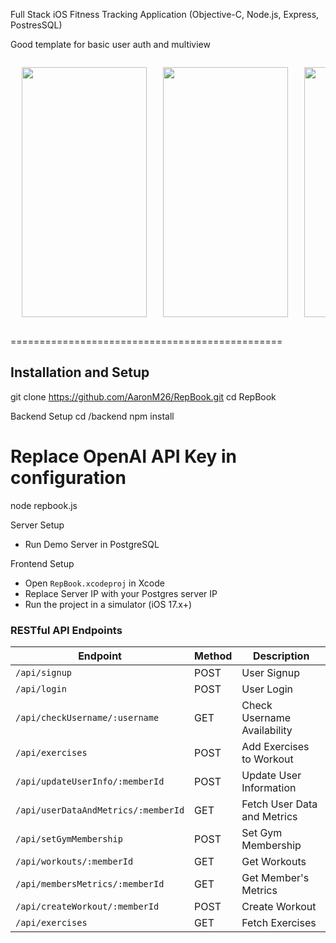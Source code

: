 Full Stack iOS Fitness Tracking Application (Objective-C, Node.js, Express, PostresSQL) 

Good template for basic user auth and multiview

<table style="border-collapse: separate; border-spacing: 10px;">
  <tr>
    <td style="text-align: center; vertical-align: top; width: 200px;">
      <img src="https://github.com/user-attachments/assets/5ba9fb6a-a443-4630-a410-58f050833e32" width="200" height="400" />
    </td>
    <td style="text-align: center; vertical-align: top; width: 200px;">
      <img src="https://github.com/user-attachments/assets/fd344156-c0f8-4005-a561-59f4ff8404c2" width="200" height="400" />
    </td>
    <td style="text-align: center; vertical-align: top; width: 200px;">
      <img src="https://github.com/user-attachments/assets/0aa57b5b-f10f-408f-888f-5286a79993cd" width="200" height="400" />
    </td>
  </tr>
</table>



===============================================

Installation and Setup
-----------------------
git clone https://github.com/AaronM26/RepBook.git
cd RepBook

  Backend Setup
cd /backend
npm install
# Replace OpenAI API Key in configuration
node repbook.js

Server Setup
- Run Demo Server in PostgreSQL

Frontend Setup
- Open `RepBook.xcodeproj` in Xcode
- Replace Server IP with your Postgres server IP
- Run the project in a simulator (iOS 17.x+)

### RESTful API Endpoints

| Endpoint                          | Method | Description                  |
|-----------------------------------|--------|------------------------------|
| `/api/signup`                     | POST   | User Signup                  |
| `/api/login`                      | POST   | User Login                   |
| `/api/checkUsername/:username`    | GET    | Check Username Availability  |
| `/api/exercises`                  | POST   | Add Exercises to Workout     |
| `/api/updateUserInfo/:memberId`   | POST   | Update User Information      |
| `/api/userDataAndMetrics/:memberId`| GET   | Fetch User Data and Metrics  |
| `/api/setGymMembership`           | POST   | Set Gym Membership           |
| `/api/workouts/:memberId`         | GET    | Get Workouts                 |
| `/api/membersMetrics/:memberId`   | GET    | Get Member's Metrics         |
| `/api/createWorkout/:memberId`    | POST   | Create Workout               |
| `/api/exercises`                  | GET    | Fetch Exercises              |
